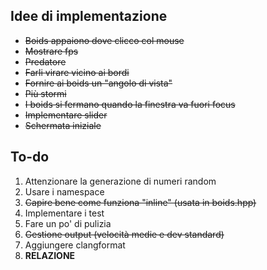 ## Idee di implementazione

- ~~Boids appaiono dove clicco col mouse~~
- ~~Mostrare fps~~
- ~~Predatore~~
- ~~Farli virare vicino ai bordi~~
- ~~Fornire ai boids un "angolo di vista"~~
- ~~Più stormi~~
- ~~I boids si fermano quando la finestra va fuori focus~~
- ~~Implementare slider~~
- ~~Schermata iniziale~~

## To-do

1. Attenzionare la generazione di numeri random
2. Usare i namespace
3. ~~Capire bene come funziona "inline" (usata in boids.hpp)~~
4. Implementare i test
5. Fare un po' di pulizia
6. ~~Gestione output (velocità medie e dev standard)~~
7. Aggiungere clangformat
8. **RELAZIONE**

